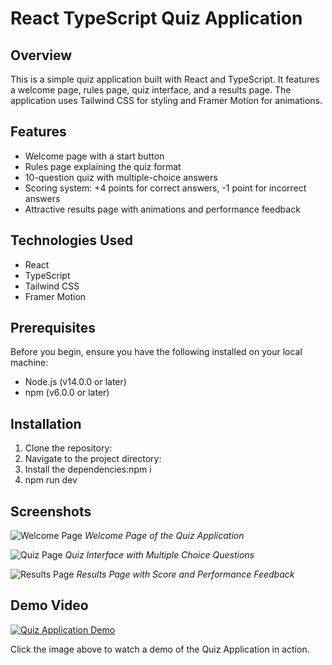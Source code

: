 # React TypeScript Quiz Application

## Overview

This is a simple quiz application built with React and TypeScript. It features a welcome page, rules page, quiz interface, and a results page. The application uses Tailwind CSS for styling and Framer Motion for animations.

## Features

- Welcome page with a start button
- Rules page explaining the quiz format
- 10-question quiz with multiple-choice answers
- Scoring system: +4 points for correct answers, -1 point for incorrect answers
- Attractive results page with animations and performance feedback

## Technologies Used

- React
- TypeScript
- Tailwind CSS
- Framer Motion

## Prerequisites

Before you begin, ensure you have the following installed on your local machine:

- Node.js (v14.0.0 or later)
- npm (v6.0.0 or later)

## Installation

1. Clone the repository:
2. Navigate to the project directory:
3. Install the dependencies:npm i
4. npm run dev

## Screenshots

![Welcome Page](Downloads)
*Welcome Page of the Quiz Application*

![Quiz Page](path/to/quiz-page-screenshot.png)
*Quiz Interface with Multiple Choice Questions*

![Results Page](path/to/results-page-screenshot.png)
*Results Page with Score and Performance Feedback*

## Demo Video

[![Quiz Application Demo](path/to/video-thumbnail.jpg)](https://youtu.be/your-youtube-video-id)

Click the image above to watch a demo of the Quiz Application in action.
